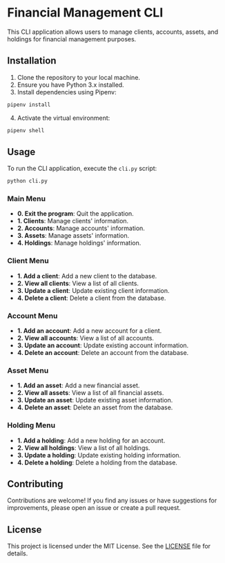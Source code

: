 # Financial Management CLI

This CLI application allows users to manage clients, accounts, assets, and holdings for financial management purposes.

## Installation

1. Clone the repository to your local machine.
2. Ensure you have Python 3.x installed.
3. Install dependencies using Pipenv:

```bash
pipenv install
```

4. Activate the virtual environment:

```bash
pipenv shell
```

## Usage

To run the CLI application, execute the `cli.py` script:

```bash
python cli.py
```

### Main Menu

- **0. Exit the program**: Quit the application.
- **1. Clients**: Manage clients' information.
- **2. Accounts**: Manage accounts' information.
- **3. Assets**: Manage assets' information.
- **4. Holdings**: Manage holdings' information.

### Client Menu

- **1. Add a client**: Add a new client to the database.
- **2. View all clients**: View a list of all clients.
- **3. Update a client**: Update existing client information.
- **4. Delete a client**: Delete a client from the database.

### Account Menu

- **1. Add an account**: Add a new account for a client.
- **2. View all accounts**: View a list of all accounts.
- **3. Update an account**: Update existing account information.
- **4. Delete an account**: Delete an account from the database.

### Asset Menu

- **1. Add an asset**: Add a new financial asset.
- **2. View all assets**: View a list of all financial assets.
- **3. Update an asset**: Update existing asset information.
- **4. Delete an asset**: Delete an asset from the database.

### Holding Menu

- **1. Add a holding**: Add a new holding for an account.
- **2. View all holdings**: View a list of all holdings.
- **3. Update a holding**: Update existing holding information.
- **4. Delete a holding**: Delete a holding from the database.

## Contributing

Contributions are welcome! If you find any issues or have suggestions for improvements, please open an issue or create a pull request.

## License

This project is licensed under the MIT License. See the [LICENSE](LICENSE) file for details.